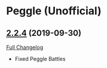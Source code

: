# Peggle (Unofficial)

## [2.2.4](https://github.com/ketho-wow/wow_peggle/tree/2.2.4) (2019-09-30)
[Full Changelog](https://github.com/ketho-wow/wow_peggle/compare/2.2.3...2.2.4)

- Fixed Peggle Battles  
